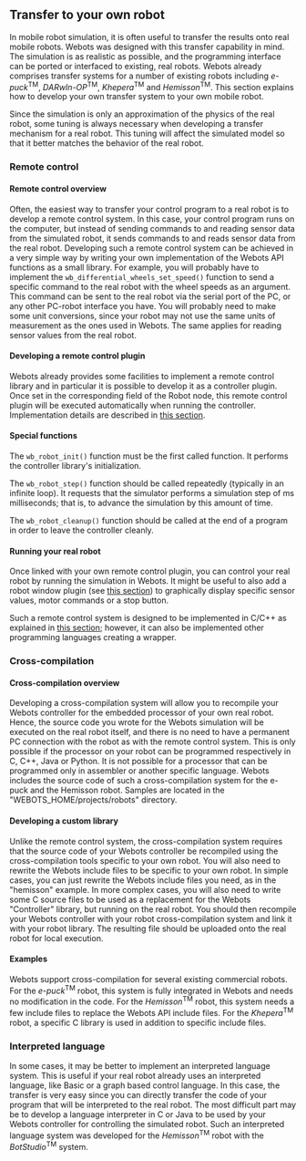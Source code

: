 ## Transfer to your own robot

In mobile robot simulation, it is often useful to transfer the results onto real
mobile robots. Webots was designed with this transfer capability in mind. The
simulation is as realistic as possible, and the programming interface can be
ported or interfaced to existing, real robots. Webots already comprises transfer
systems for a number of existing robots including *e-puck*<sup>TM</sup>,
*DARwIn-OP*<sup>TM</sup>, *Khepera*<sup>TM</sup> and *Hemisson*<sup>TM</sup>.
This section explains how to develop your own transfer system to your own mobile
robot.

Since the simulation is only an approximation of the physics of the real robot,
some tuning is always necessary when developing a transfer mechanism for a real
robot. This tuning will affect the simulated model so that it better matches the
behavior of the real robot.

### Remote control

#### Remote control overview

Often, the easiest way to transfer your control program to a real robot is to
develop a remote control system. In this case, your control program runs on the
computer, but instead of sending commands to and reading sensor data from the
simulated robot, it sends commands to and reads sensor data from the real robot.
Developing such a remote control system can be achieved in a very simple way by
writing your own implementation of the Webots API functions as a small library.
For example, you will probably have to implement the
`wb_differential_wheels_set_speed()` function to send a specific command to the
real robot with the wheel speeds as an argument. This command can be sent to the
real robot via the serial port of the PC, or any other PC-robot interface you
have. You will probably need to make some unit conversions, since your robot may
not use the same units of measurement as the ones used in Webots. The same
applies for reading sensor values from the real robot.

#### Developing a remote control plugin

Webots already provides some facilities to implement a remote control library
and in particular it is possible to develop it as a controller plugin. Once set
in the corresponding field of the Robot node, this remote control plugin will be
executed automatically when running the controller. Implementation details are
described in [this section](controller-plugin.md#remote-control-plugin).

#### Special functions

The `wb_robot_init()` function must be the first called function. It performs
the controller library's initialization.

The `wb_robot_step()` function should be called repeatedly (typically in an
infinite loop). It requests that the simulator performs a simulation step of ms
milliseconds; that is, to advance the simulation by this amount of time.

The `wb_robot_cleanup()` function should be called at the end of a program in
order to leave the controller cleanly.

#### Running your real robot

Once linked with your own remote control plugin, you can control your real robot
by running the simulation in Webots. It might be useful to also add a robot
window plugin (see [this section](controller-plugin.md#robot-window-plugin)) to
graphically display specific sensor values, motor commands or a stop button.

Such a remote control system is designed to be implemented in C/C++ as explained
in [this section](controller-plugin.md); however, it can also be implemented
other programming languages creating a wrapper.

### Cross-compilation

#### Cross-compilation overview

Developing a cross-compilation system will allow you to recompile your Webots
controller for the embedded processor of your own real robot. Hence, the source
code you wrote for the Webots simulation will be executed on the real robot
itself, and there is no need to have a permanent PC connection with the robot as
with the remote control system. This is only possible if the processor on your
robot can be programmed respectively in C, C++, Java or Python. It is not
possible for a processor that can be programmed only in assembler or another
specific language. Webots includes the source code of such a cross-compilation
system for the e-puck and the Hemisson robot. Samples are located in the
"WEBOTS\_HOME/projects/robots" directory.

#### Developing a custom library

Unlike the remote control system, the cross-compilation system requires that the
source code of your Webots controller be recompiled using the cross-compilation
tools specific to your own robot. You will also need to rewrite the Webots
include files to be specific to your own robot. In simple cases, you can just
rewrite the Webots include files you need, as in the "hemisson" example. In more
complex cases, you will also need to write some C source files to be used as a
replacement for the Webots "Controller" library, but running on the real robot.
You should then recompile your Webots controller with your robot
cross-compilation system and link it with your robot library. The resulting file
should be uploaded onto the real robot for local execution.

#### Examples

Webots support cross-compilation for several existing commercial robots. For the
*e-puck*<sup>TM</sup> robot, this system is fully integrated in Webots and needs
no modification in the code. For the *Hemisson*<sup>TM</sup> robot, this system
needs a few include files to replace the Webots API include files. For the
*Khepera*<sup>TM</sup> robot, a specific C library is used in addition to
specific include files.

### Interpreted language

In some cases, it may be better to implement an interpreted language system.
This is useful if your real robot already uses an interpreted language, like
Basic or a graph based control language. In this case, the transfer is very easy
since you can directly transfer the code of your program that will be
interpreted to the real robot. The most difficult part may be to develop a
language interpreter in C or Java to be used by your Webots controller for
controlling the simulated robot. Such an interpreted language system was
developed for the *Hemisson*<sup>TM</sup> robot with the
*BotStudio*<sup>TM</sup> system.
